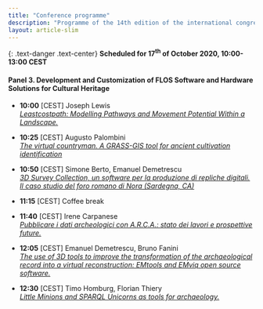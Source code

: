 ```yaml
---
title: "Conference programme"
description: "Programme of the 14th edition of the international congress ArcheoFOSS: open software, hardware, processes, data, and formats in archaeological research"
layout: article-slim
---
```


{: .text-danger .text-center}
**Scheduled for 17<sup>th</sup> of October 2020, 10:00-13:00 CEST**


#### Panel 3. Development and Customization of FLOS Software and Hardware Solutions for Cultural Heritage 

- **10:00** [CEST] Joseph Lewis  
[*Leastcostpath: Modelling Pathways and Movement Potential Within a Landscape.*](/abstracts/lewis)

- **10:25** [CEST] Augusto Palombini  
[*The virtual countryman. A GRASS-GIS tool for ancient cultivation identification*](/abstracts/palombini)

- **10:50** [CEST] Simone Berto, Emanuel Demetrescu  
[*3D Survey Collection, un software per la produzione di repliche digitali. Il caso studio del foro romano di Nora (Sardegna, CA)*](/abstracts/berto)

- **11:15** [CEST] Coffee break

- **11:40** [CEST] Irene Carpanese  
[*Pubblicare i dati archeologici con A.R.C.A.: stato dei lavori e prospettive future.*](/abstracts/carpanese)

- **12:05** [CEST] Emanuel Demetrescu, Bruno Fanini  
[*The use of 3D tools to improve the transformation of the archaeological record into a virtual reconstruction: EMtools and EMviq open source software.*](/abstracts/demetrescu)

- **12:30** [CEST] Timo Homburg, Florian Thiery  
[*Little Minions and SPARQL Unicorns as tools for archaeology.*](/abstracts/homburg)
